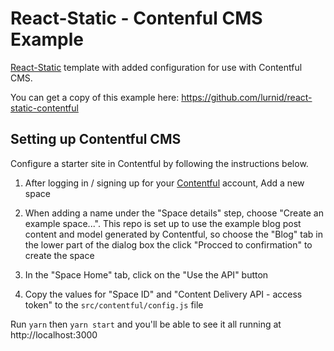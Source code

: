 # React-Static - Contenful CMS Example

[React-Static](https://react-static.js.org/) template with added configuration for use with Contentful CMS.

You can get a copy of this example here: https://github.com/lurnid/react-static-contentful

## Setting up Contentful CMS

Configure a starter site in Contentful by following the instructions below.

1. After logging in / signing up for your [Contentful](https://www.contentful.com) account, Add a new space

2. When adding a name under the "Space details" step, choose "Create an example space...". This repo is set up to use the example blog post content and model generated by Contentful, so choose the "Blog" tab in the lower part of the dialog box the click "Procced to confirmation" to create the space

3. In the "Space Home" tab, click on the "Use the API" button

4. Copy the values for "Space ID" and "Content Delivery API - access token" to the `src/contentful/config.js` file


Run `yarn` then `yarn start` and you'll be able to see it all running at http://localhost:3000
